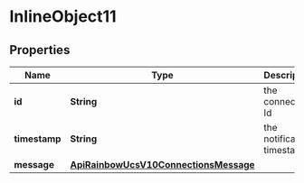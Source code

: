 

# InlineObject11

## Properties

Name | Type | Description | Notes
------------ | ------------- | ------------- | -------------
**id** | **String** | the connection Id | 
**timestamp** | **String** | the notification timestamp | 
**message** | [**ApiRainbowUcsV10ConnectionsMessage**](ApiRainbowUcsV10ConnectionsMessage.md) |  | 



